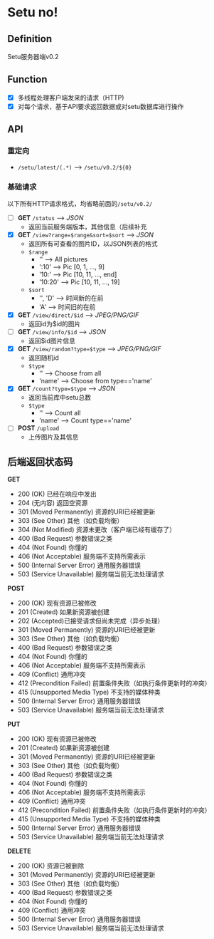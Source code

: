 # Setu no!

## Definition

Setu服务器端v0.2

## Function

- [x] 多线程处理客户端发来的请求（HTTP)
- [x] 对每个请求，基于API要求返回数据或对setu数据库进行操作

## API

### 重定向

- `/setu/latest/(.*)` --> `/setu/v0.2/${0}`

### 基础请求

以下所有HTTP请求格式，均省略前面的`/setu/v0.2/`

- [ ] **GET** `/status` --> *JSON*
  - 返回当前服务端版本，其他信息（后续补充
- [x] **GET** `/view?range=$range&sort=$sort` --> *JSON*
  - 返回所有可查看的图片ID，以JSON列表的格式
  - `$range` 
    - '' --> All pictures
    - ':10' --> Pic [0, 1, ..., 9]
    - '10:' --> Pic [10, 11, ..., end]
    - '10:20' --> Pic [10, 11, ..., 19]
  - `$sort`
    - '', 'D' --> 时间新的在前
    - 'A' --> 时间旧的在前
- [x] **GET** `/view/direct/$id` --> *JPEG/PNG/GIF*
  - 返回id为$id的图片
- [ ] **GET** `/view/info/$id` --> *JSON*
  - 返回$id图片信息
- [x] **GET** `/view/random?type=$type` --> *JPEG/PNG/GIF*
  - 返回随机id
  - `$type`
    - '' --> Choose from all
    - 'name' --> Choose from type=='name'
- [x] **GET** `/count?type=$type` --> *JSON*
  - 返回当前库中setu总数
  - `$type`
      - '' --> Count all
      - 'name' --> Count type=='name'
- [ ] **POST** `/upload`
  - 上传图片及其信息

## 后端返回状态码

**GET** 

- 200 (OK) 已经在响应中发出
- 204 (无内容) 返回空资源
- 301 (Moved Permanently) 资源的URI已经被更新
- 303 (See Other) 其他（如负载均衡）
- 304 (Not Modified) 资源未更改（客户端已经有缓存了）
- 400 (Bad Request) 参数错误之类
- 404 (Not Found) 你懂的
- 406 (Not Acceptable) 服务端不支持所需表示
- 500 (Internal Server Error) 通用服务器错误
- 503 (Service Unavailable) 服务端当前无法处理请求

**POST**

- 200 (OK) 现有资源已被修改
- 201 (Created) 如果新资源被创建
- 202 (Accepted)已接受请求但尚未完成（异步处理）
- 301 (Moved Permanently) 资源的URI已经被更新
- 303 (See Other) 其他（如负载均衡）
- 400 (Bad Request) 参数错误之类
- 404 (Not Found) 你懂的
- 406 (Not Acceptable) 服务端不支持所需表示
- 409 (Conflict) 通用冲突
- 412 (Precondition Failed) 前置条件失败（如执行条件更新时的冲突）
- 415 (Unsupported Media Type) 不支持的媒体种类
- 500 (Internal Server Error) 通用服务器错误
- 503 (Service Unavailable) 服务端当前无法处理请求

**PUT**

- 200 (OK) 现有资源已被修改
- 201 (Created) 如果新资源被创建
- 301 (Moved Permanently) 资源的URI已经被更新
- 303 (See Other) 其他（如负载均衡）
- 400 (Bad Request) 参数错误之类
- 404 (Not Found) 你懂的
- 406 (Not Acceptable) 服务端不支持所需表示
- 409 (Conflict) 通用冲突
- 412 (Precondition Failed) 前置条件失败（如执行条件更新时的冲突）
- 415 (Unsupported Media Type) 不支持的媒体种类
- 500 (Internal Server Error) 通用服务器错误
- 503 (Service Unavailable) 服务端当前无法处理请求

**DELETE**

- 200 (OK) 资源已被删除
- 301 (Moved Permanently) 资源的URI已经被更新
- 303 (See Other) 其他（如负载均衡）
- 400 (Bad Request) 参数错误之类
- 404 (Not Found) 你懂的
- 409 (Conflict) 通用冲突
- 500 (Internal Server Error) 通用服务器错误
- 503 (Service Unavailable) 服务端当前无法处理请求
